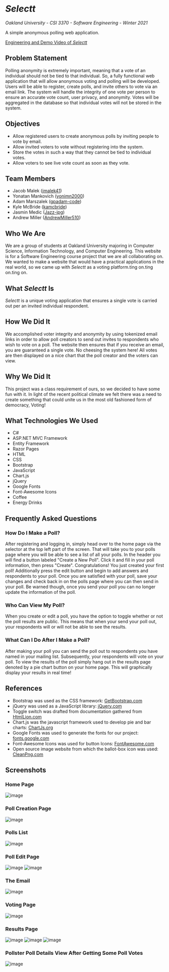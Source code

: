 # *Selectt*

*Oakland University - CSI 3370 - Software Engineering - Winter 2021*

A simple anonymous polling web application.

[Engineering and Demo Video of *Selectt*](https://youtu.be/BclOXeF8T98)

## Problem Statement

Polling anonymity is extremely important, meaning that a vote of an individual should not be tied to that individual. So, a fully functional web application that will allow anonymous voting and polling will be developed. Users will be able to register, create polls, and invite others to vote via an email link. The system will handle the integrity of one vote per person to ensure an accurate vote count, user privacy, and anonymity. Votes will be aggregated in the database so that individual votes will not be stored in the system.

## Objectives

* Allow registered users to create anonymous polls by inviting people to vote by email.
* Allow invited voters to vote without registering into the system.
* Store the votes in such a way that they cannot be tied to individual votes.
* Allow voters to see live vote count as soon as they vote.

## Team Members

* Jacob Malek ([jmalek41](https://github.com/jmalek41))
* Yonatan Mankovich ([yonimn2000](https://github.com/yonimn2000))
* Adam Marszalek ([gpadam-code](https://github.com/gpadam-code))
* Kyle McBride ([kamcbride](https://github.com/kamcbride))
* Jasmin Medic ([Jazz-jpg](https://github.com/Jazz-jpg))
* Andrew Miller ([AndrewMiller510](https://github.com/AndrewMiller510))

## Who We Are

We are a group of students at Oakland University majoring in Computer Science, Information Technology, and Computer Engineering. This website is for a Software Engineering course project that we are all collaborating on. We wanted to make a website that would have a practical applications in the real world, so we came up with *Selectt* as a voting platform.ting on.ting on.ting on.

## What *Selectt* Is

*Selectt* is a unique voting application that ensures a single vote is carried out per an invited individual respondent.

## How We Did It

We accomplished voter integrity and anonymity by using tokenized email links in order to allow poll creators to send out invites to respondents who wish to vote on a poll. The website then ensures that if you receive an email, you are guaranteed a single vote. No cheesing the system here! All votes are then displayed on a nice chart that the poll creator and the voters can view.

## Why We Did It

This project was a class requirement of ours, so we decided to have some fun with it. In light of the recent political climate we felt there was a need to create something that could unite us in the most old fashioned form of democracy, Voting!

## What Technologies We Used

* C#
* ASP.NET MVC Framework
* Entity Framework
* Razor Pages
* HTML
* CSS
* Bootstrap
* JavaScript
* Chart.js
* jQuery
* Google Fonts
* Font-Awesome Icons
* Coffee
* Energy Drinks

## Frequently Asked Questions

### How Do I Make a Poll?

After registering and logging in, simply head over to the home page via the selector at the top left part of the screen. That will take you to your polls page where you will be able to see a list of all your polls. In the header you will find a button labeled "Create a New Poll". Click it and fill in your poll information, then press "Create". Congratulations! You just created your first poll! Additionally press the edit button and begin to add answers and respondents to your poll. Once you are satisfied with your poll, save your changes and check back in on the polls page where you can then send in your poll. Be warned though, once you send your poll you can no longer update the information of the poll.

### Who Can View My Poll?
When you create or edit a poll, you have the option to toggle whether or not the poll results are public. This means that when your send your poll out, your respondents will or will not be able to see the results.

### What Can I Do After I Make a Poll?
After making your poll you can send the poll out to respondents you have named in your mailing list. Subsequently, your respondents will vote on your poll. To view the results of the poll simply hang out in the results page denoted by a pie chart button on your home page. This will graphically display your results in real time!

## References

* Bootstrap was used as the CSS framework: [GetBootstrap.com](https://getbootstrap.com)
* jQuery was used as a JavaScript library: [jQuery.com](https://jquery.com)
* Toggle switch was drafted from documentation gathered from [HtmlLion.com](https://www.htmllion.com/css3-toggle-switch-button.html)
* Chart.js was the javascript framework used to develop pie and bar charts: [ChartJs.org](https://chartjs.org)
* Google Fonts was used to generate the fonts for our project: [fonts.google.com](https://fonts.google.com)
* Font-Awesome Icons was used for button Icons: [FontAwesome.com](https://fontawesome.com/icons)
* Open source image website from which the ballot-box icon was used: [CleanPng.com](https://www.cleanpng.com/png-ballot-box-blob-emoji-election-7086945/download-png.html)

## Screenshots

### Home Page

![image](media/home-page.png)

### Poll Creation Page

![image](media/poll-create.png)

### Polls List

![image](media/poll-list.png)

### Poll Edit Page

![image](media/poll-edit.png)
![image](media/poll-edit2.png)

### The Email

![image](media/vote-email.png)

### Voting Page

![image](media/vote-page.png)

### Results Page

![image](media/results-table.png)
![image](media/results-pie.png)
![image](media/results-bar.png)

### Pollster Poll Details View After Getting Some Poll Votes

![image](media/poll-details.png)

